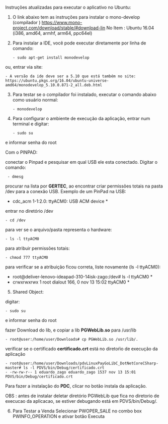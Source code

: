 
Instruções atualizadas para executar o aplicativo no Ubuntu:

1) O link abaixo tem as instruções para instalar o mono-develop (compilador )
   https://www.mono-project.com/download/stable/#download-lin
       No Item :
          Ubuntu 16.04 (i386, amd64, armhf, arm64, ppc64el)


2) Para instalar a IDE, você pode executar diretamente por linha de comando:

       - sudo apt-get install monodevelop

ou, entrar via site:

    - A versão da ide deve ser a 5.10 que está também no site: 
    https://ubuntu.pkgs.org/16.04/ubuntu-universe-amd64/monodevelop_5.10.0.871-2_all.deb.html

3) Para testar se o compilador foi instalado, executar o comando abaixo como usuário normal:

       - monodevelop

4) Para configurar o ambiente de execução da aplicação, entrar num terminal e digitar: 

       - sudo su
e informar senha do root
   
Com o PINPAD:
  
conectar o Pinpad e pesquisar em qual USB ele esta conectado. Digitar o comando:
 
     - dmesg
 
procurar na lista por **GERTEC**, ao encontrar criar permissões totais na pasta /dev para a conexão USB. Exemplo de um PinPad na USB:
* cdc_acm 1-1:2.0: ttyACM0: USB ACM device *

entrar no diretório /dev

    - cd /dev

para ver se o arquivo/pasta representa o hardware:

    - ls -l ttyACM0

para atribuir permissões totais:

    - chmod 777 ttyACM0

para verificar se a atribuição ficou correta, liste novamente (ls -l ttyACM0):

* root@deliver-lenovo-ideapad-310-14isk-zago:/dev# ls -l ttyACM0 *
* crwxrwxrwx 1 root dialout 166, 0 nov 13 15:02 ttyACM0 *


5) Shared Object:

digitar: 

    - sudo su
   
e informar senha do root

fazer Download do lib, e copiar a lib **PGWebLib.so**  para /usr/lib

    - root@user:/home/user/Downloads# cp PGWebLib.so /usr/lib/.

verificar se o certificado **certificado.crt** está no diretoŕio de execução da aplicação

    - root@user:/home/user/Downloads/pdvLinuxPayGoLibC_DotNetCoreCSharp-master# ls -l PDVS/bin/Debug/certificado.crt 
    - -rw-rw-r-- 1 eduardo_zago eduardo_zago 1537 nov 13 15:01 PDVS/bin/Debug/certificado.crt

Para fazer a instalação do **PDC**, clicar no botão instala da aplicação.

OBS :  antes de instalar deletar diretório PGWebLib que fica no diretorio de execucao da aplicacao, se estiver debugando está em PDVS/bin/Debug/.

6) Para Testar a Venda Selecionar PWOPER_SALE no combo box PWINFO_OPERATION e ativar botão Executa
